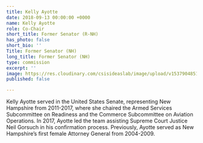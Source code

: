 ```yaml
---
title: Kelly Ayotte
date: 2018-09-13 00:00:00 +0000
name: Kelly Ayotte
role: Co-Chair
short_title: Former Senator (R-NH)
has_photo: false
short_bio: ''
Title: Former Senator (NH)
long_title: Former Senator (NH)
type: commission
excerpt: ''
image: https://res.cloudinary.com/csisideaslab/image/upload/v1537904851/health-commission/Ayotte_Kelly.jpg
published: false

---
```

Kelly Ayotte served in the United States Senate, representing New Hampshire from 2011-2017, where she chaired the Armed Services Subcommittee on Readiness and the Commerce Subcommittee on Aviation Operations. In 2017, Ayotte led the team assisting Supreme Court Justice Neil Gorsuch in his confirmation process. Previously, Ayotte served as New Hampshire’s first female Attorney General from 2004-2009.